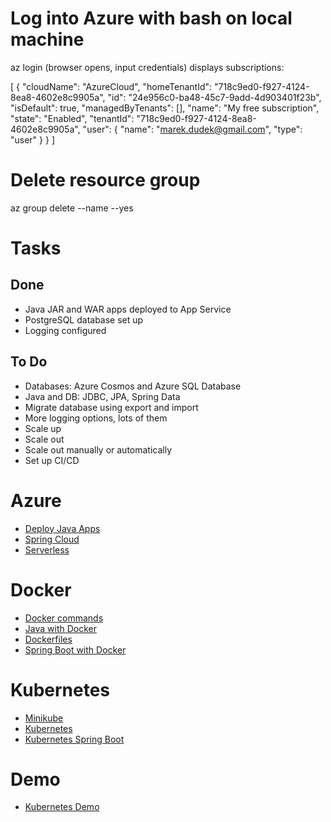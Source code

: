 Log into Azure with bash on local machine
=========================================

az login
(browser opens, input credentials)
displays subscriptions:

[
  {
    "cloudName": "AzureCloud",
    "homeTenantId": "718c9ed0-f927-4124-8ea8-4602e8c9905a",
    "id": "24e956c0-ba48-45c7-9add-4d903401f23b",
    "isDefault": true,
    "managedByTenants": [],
    "name": "My free subscription",
    "state": "Enabled",
    "tenantId": "718c9ed0-f927-4124-8ea8-4602e8c9905a",
    "user": {
      "name": "marek.dudek@gmail.com",
      "type": "user"
    }
  }
]


Delete resource group
=====================

az group delete --name <resource group name> --yes


Tasks
=====

Done
----

* Java JAR and WAR apps deployed to App Service
* PostgreSQL database set up
* Logging configured


To Do
-----

* Databases: Azure Cosmos and Azure SQL Database
* Java and DB: JDBC, JPA, Spring Data
* Migrate database using export and import
* More logging options, lots of them
* Scale up
* Scale out
* Scale out manually or automatically
* Set up CI/CD

# Azure

* [Deploy Java Apps](deploy-java-apps/linux-and-tomcat/DeployJavaApps.md)
* [Spring Cloud](spring-cloud/SpringCloud.md)
* [Serverless](serverless-functions/Serverless.md)

# Docker

* [Docker commands](docker/how-to-get-started-with-docker/docker-commands/DockerCommands.md)
* [Java with Docker](docker/how-to-get-started-with-docker/java-with-docker/JavaWithDocker.md)
* [Dockerfiles](docker/how-to-get-started-with-docker/dockerfiles/DockerFiles.md)
* [Spring Boot with Docker](docker/spring-boot-with-docker/spring-boot-docker/SpringBootWithDocker.md)

# Kubernetes

* [Minikube](kubernetes/Minikube.md)
* [Kubernetes](kubernetes/Kubernetes.md)
* [Kubernetes Spring Boot](kubernetes/spring-boot/KubernetesSpringBoot.md)

# Demo

* [Kubernetes Demo](kubernetes/demo/KubernetesDemo.md)
